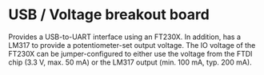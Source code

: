 # USB / Voltage breakout board

Provides a USB-to-UART interface using an FT230X. In addition, has a LM317
to provide a potentiometer-set output voltage. The IO voltage of the FT230X
can be jumper-configured to either use the voltage from the FTDI chip
(3.3 V, max. 50 mA) or the LM317 output (min. 100 mA, typ. 200 mA).
